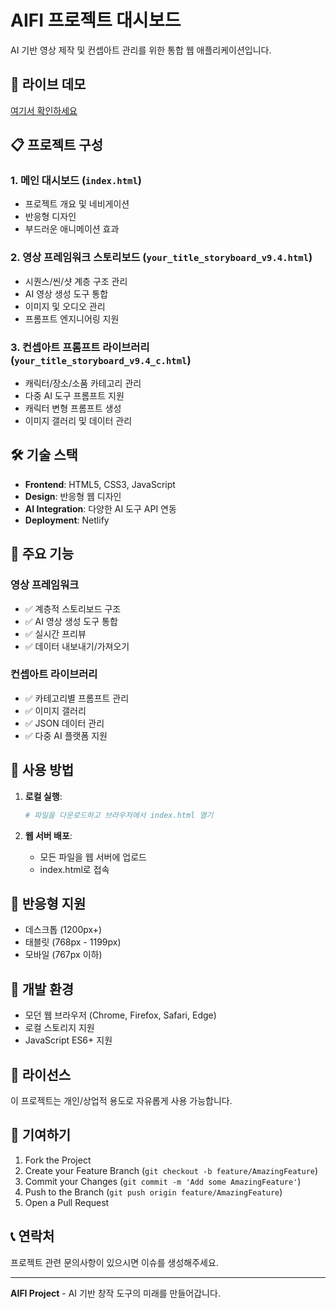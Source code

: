 # AIFI 프로젝트 대시보드

AI 기반 영상 제작 및 컨셉아트 관리를 위한 통합 웹 애플리케이션입니다.

## 🚀 라이브 데모

[여기서 확인하세요](https://aifiwb.netlify.app)

## 📋 프로젝트 구성

### 1. 메인 대시보드 (`index.html`)
- 프로젝트 개요 및 네비게이션
- 반응형 디자인
- 부드러운 애니메이션 효과

### 2. 영상 프레임워크 스토리보드 (`your_title_storyboard_v9.4.html`)
- 시퀀스/씬/샷 계층 구조 관리
- AI 영상 생성 도구 통합
- 이미지 및 오디오 관리
- 프롬프트 엔지니어링 지원

### 3. 컨셉아트 프롬프트 라이브러리 (`your_title_storyboard_v9.4_c.html`)
- 캐릭터/장소/소품 카테고리 관리
- 다중 AI 도구 프롬프트 지원
- 캐릭터 변형 프롬프트 생성
- 이미지 갤러리 및 데이터 관리

## 🛠️ 기술 스택

- **Frontend**: HTML5, CSS3, JavaScript
- **Design**: 반응형 웹 디자인
- **AI Integration**: 다양한 AI 도구 API 연동
- **Deployment**: Netlify

## 🎯 주요 기능

### 영상 프레임워크
- ✅ 계층적 스토리보드 구조
- ✅ AI 영상 생성 도구 통합
- ✅ 실시간 프리뷰
- ✅ 데이터 내보내기/가져오기

### 컨셉아트 라이브러리
- ✅ 카테고리별 프롬프트 관리
- ✅ 이미지 갤러리
- ✅ JSON 데이터 관리
- ✅ 다중 AI 플랫폼 지원

## 🚀 사용 방법

1. **로컬 실행**:
   ```bash
   # 파일을 다운로드하고 브라우저에서 index.html 열기
   ```

2. **웹 서버 배포**:
   - 모든 파일을 웹 서버에 업로드
   - index.html로 접속

## 📱 반응형 지원

- 데스크톱 (1200px+)
- 태블릿 (768px - 1199px)
- 모바일 (767px 이하)

## 🔧 개발 환경

- 모던 웹 브라우저 (Chrome, Firefox, Safari, Edge)
- 로컬 스토리지 지원
- JavaScript ES6+ 지원

## 📄 라이선스

이 프로젝트는 개인/상업적 용도로 자유롭게 사용 가능합니다.

## 🤝 기여하기

1. Fork the Project
2. Create your Feature Branch (`git checkout -b feature/AmazingFeature`)
3. Commit your Changes (`git commit -m 'Add some AmazingFeature'`)
4. Push to the Branch (`git push origin feature/AmazingFeature`)
5. Open a Pull Request

## 📞 연락처

프로젝트 관련 문의사항이 있으시면 이슈를 생성해주세요.

---

**AIFI Project** - AI 기반 창작 도구의 미래를 만들어갑니다.